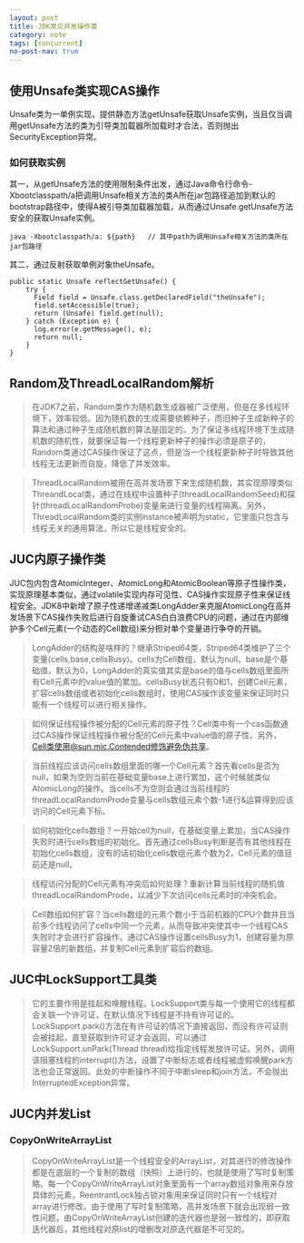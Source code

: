 ```yaml
---
layout: post
title: JDK常见并发操作类
category: note
tags: [concurrent]
no-post-nav: true
---
```


## 使用Unsafe类实现CAS操作

Unsafe类为一单例实现，提供静态方法getUnsafe获取Unsafe实例，当且仅当调用getUnsafe方法的类为引导类加载器所加载时才合法，否则抛出SecurityException异常。

### 如何获取实例
其一，从getUnsafe方法的使用限制条件出发，通过Java命令行命令-Xbootclasspath/a把调用Unsafe相关方法的类A所在jar包路径追加到默认的bootstrap路径中，使得A被引导类加载器加载，从而通过Unsafe.getUnsafe方法安全的获取Unsafe实例。
```
java -Xbootclasspath/a: ${path}   // 其中path为调用Unsafe相关方法的类所在jar包路径 
```
其二，通过反射获取单例对象theUnsafe。
```
public static Unsafe reflectGetUnsafe() {
    try {
      Field field = Unsafe.class.getDeclaredField("theUnsafe");
      field.setAccessible(true);
      return (Unsafe) field.get(null);
    } catch (Exception e) {
      log.error(e.getMessage(), e);
      return null;
    }
}
```

## Random及ThreadLocalRandom解析
> 在JDK7之前，Random类作为随机数生成器被广泛使用，但是在多线程环境下，效率较低。因为随机数的生成需要依赖种子，而旧种子生成新种子的算法和通过种子生成随机数的算法是固定的。为了保证多线程环境下生成随机数的随机性，就要保证每一个线程更新种子的操作必须是原子的，Random类通过CAS操作保证了这点，但是当一个线程更新种子时导致其他线程无法更新而自旋，降低了并发效率。

> ThreadLocalRandom被用在高并发场景下来生成随机数，其实现原理类似ThreandLocal类，通过在线程中设置种子(threadLocalRandomSeed)和探针(threadLocalRandomProbe)变量来进行变量的线程隔离。另外，ThreadLocalRandom类的实例instance被声明为static，它里面只包含与线程无关的通用算法，所以它是线程安全的。

## JUC内原子操作类
JUC包内包含AtomicInteger、AtomicLong和AtomicBoolean等原子性操作类，实现原理基本类似，通过volatile实现内存可见性、CAS操作实现原子性来保证线程安全。JDK8中新增了原子性递增递减类LongAdder来克服AtomicLong在高并发场景下CAS操作失败后进行自旋重试CAS白白浪费CPU的问题，通过在内部维护多个Cell元素(一个动态的Cell数组)来分担对单个变量进行争夺的开销。

> LongAdder的结构是啥样的？继承Striped64类，Striped64类维护了三个变量(cells,base,cellsBusy)。cells为Cell数组，默认为null。base是个基础值，默认为0，LongAdder的真实值其实是base的值与cells数组里面所有Cell元素中的value值的累加。cellsBusy状态只有0和1，创建Cell元素，扩容cells数组或者初始化cells数组时，使用CAS操作该变量来保证同时只能有一个线程可以进行相关操作。

> 如何保证线程操作被分配的Cell元素的原子性？Cell类中有一个cas函数通过CAS操作保证线程操作被分配的Cell元素中value值的原子性。另外，Cell类使用@sun.mic.Contended修饰避免伪共享。

> 当前线程应该访问cells数组里面的哪一个Cell元素？首先看cells是否为null，如果为空则当前在基础变量base上进行累加，这个时候就类似AtomicLong的操作。当cells不为空则会通过当前线程的threadLocalRandomProde变量与cells数组元素个数-1进行&运算得到应该访问的Cell元素下标。

> 如何初始化cells数组？一开始cell为null，在基础变量上累加，当CAS操作失败时进行cells数组的初始化。首先通过cellsBusy判断是否有其他线程在初始化cells数组，没有的话初始化cells数组元素个数为2，Cell元素的值目前还是null。

> 线程访问分配的Cell元素有冲突后如何处理？重新计算当前线程的随机值threadLocalRandomProde，以减少下次访问cells元素时的冲突机会。

> Cell数组如何扩容？当cells数组的元素个数小于当前机器的CPU个数并且当前多个线程访问了cells中同一个元素，从而导致冲突使其中一个线程CAS失败时才会进行扩容操作。通过CAS操作设置cellsBusy为1，创建容量为原容量2倍的新数组，并复制Cell元素到扩容后的数组。

## JUC中LockSupport工具类
> 它的主要作用是挂起和唤醒线程。LockSupport类与每一个使用它的线程都会关联一个许可证，在默认情况下线程是不持有许可证的。LockSupport.park()方法在有许可证的情况下直接返回，而没有许可证则会被挂起，直至获取到许可证才会返回，可以通过LockSupport.unPark(Thread thread)给指定线程发放许可证。另外，调用该阻塞线程的interrupt()方法，设置了中断标志或者线程被虚假唤醒park方法也会正常返回。此处的中断操作不同于中断sleep和join方法，不会抛出InterruptedException异常。

## JUC内并发List 
### CopyOnWriteArrayList
> CopyOnWriteArrayList是一个线程安全的ArrayList，对其进行的修改操作都是在底层的一个复制的数组（快照）上进行的，也就是使用了写时复制策略。每一个CopyOnWriteArrayList对象里面有一个array数组对象用来存放具体的元素，ReentrantLock独占锁对象用来保证同时只有一个线程对array进行修改。由于使用了写时复制策略，高并发场景下就会出现弱一致性问题，由CopyOnWriteArrayList创建的迭代器也是弱一致性的，即获取迭代器后，其他线程对原list的增删改对原迭代器是不可见的。